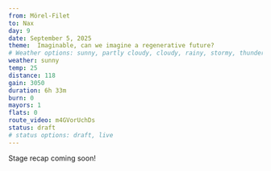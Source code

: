 ```yaml
---
from: Mörel-Filet
to: Nax
day: 9
date: September 5, 2025
theme:  Imaginable, can we imagine a regenerative future?
# Weather options: sunny, partly cloudy, cloudy, rainy, stormy, thunder, snowy, foggy
weather: sunny
temp: 25
distance: 118
gain: 3050
duration: 6h 33m
burn: 0
mayors: 1
flats: 0
route_video: m4GVorUchDs
status: draft
# status options: draft, live
---
```


Stage recap coming soon!